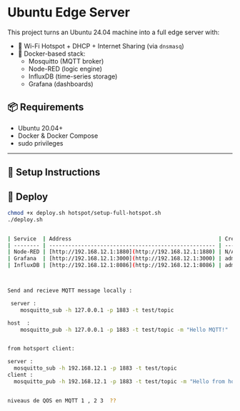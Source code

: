 # Ubuntu Edge Server

This project turns an Ubuntu 24.04 machine into a full edge server with:

- 📡 Wi-Fi Hotspot + DHCP + Internet Sharing (via `dnsmasq`)
- 🐳 Docker-based stack:
  - Mosquitto (MQTT broker)
  - Node-RED (logic engine)
  - InfluxDB (time-series storage)
  - Grafana (dashboards)


## 📦 Requirements

- Ubuntu 20.04+ 
- Docker & Docker Compose
- sudo privileges

---

## 🚀 Setup Instructions

## 🚀 Deploy

```bash
chmod +x deploy.sh hotspot/setup-full-hotspot.sh
./deploy.sh


| Service  | Address                                              | Credentials      |
| -------- | ---------------------------------------------------- | ---------------- |
| Node-RED | [http://192.168.12.1:1880](http://192.168.12.1:1880) | N/A              |
| Grafana  | [http://192.168.12.1:3000](http://192.168.12.1:3000) | admin / admin123 |
| InfluxDB | [http://192.168.12.1:8086](http://192.168.12.1:8086) | admin / admin123 |



Send and recieve MQTT message locally : 

 server : 
    mosquitto_sub -h 127.0.0.1 -p 1883 -t test/topic

host  :
    mosquitto_pub -h 127.0.0.1 -p 1883 -t test/topic -m "Hello MQTT!"


from hotsport client: 

server : 
  mosquitto_sub -h 192.168.12.1 -p 1883 -t test/topic
client : 
  mosquitto_pub -h 192.168.12.1 -p 1883 -t test/topic -m "Hello from hotspot client!"


niveaus de QOS en MQTT 1 , 2 3  ?? 
